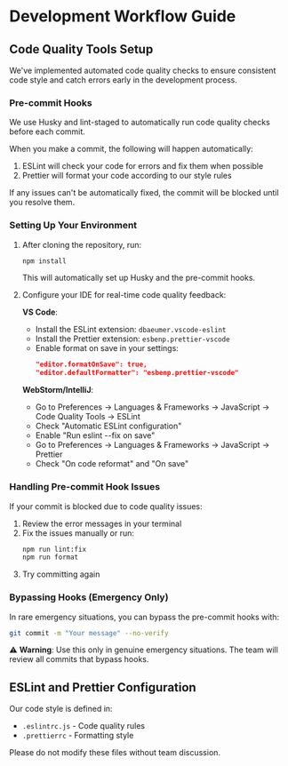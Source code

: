 # Development Workflow Guide

## Code Quality Tools Setup

We've implemented automated code quality checks to ensure consistent code style and catch errors early in the development process.

### Pre-commit Hooks

We use Husky and lint-staged to automatically run code quality checks before each commit.

When you make a commit, the following will happen automatically:

1. ESLint will check your code for errors and fix them when possible
2. Prettier will format your code according to our style rules

If any issues can't be automatically fixed, the commit will be blocked until you resolve them.

### Setting Up Your Environment

1. After cloning the repository, run:

   ```bash
   npm install
   ```

   This will automatically set up Husky and the pre-commit hooks.

2. Configure your IDE for real-time code quality feedback:

   **VS Code**:

   - Install the ESLint extension: `dbaeumer.vscode-eslint`
   - Install the Prettier extension: `esbenp.prettier-vscode`
   - Enable format on save in your settings:
     ```json
     "editor.formatOnSave": true,
     "editor.defaultFormatter": "esbenp.prettier-vscode"
     ```

   **WebStorm/IntelliJ**:

   - Go to Preferences → Languages & Frameworks → JavaScript → Code Quality Tools → ESLint
   - Check "Automatic ESLint configuration"
   - Enable "Run eslint --fix on save"
   - Go to Preferences → Languages & Frameworks → JavaScript → Prettier
   - Check "On code reformat" and "On save"

### Handling Pre-commit Hook Issues

If your commit is blocked due to code quality issues:

1. Review the error messages in your terminal
2. Fix the issues manually or run:
   ```bash
   npm run lint:fix
   npm run format
   ```
3. Try committing again

### Bypassing Hooks (Emergency Only)

In rare emergency situations, you can bypass the pre-commit hooks with:

```bash
git commit -m "Your message" --no-verify
```

⚠️ **Warning**: Use this only in genuine emergency situations. The team will review all commits that bypass hooks.

## ESLint and Prettier Configuration

Our code style is defined in:

- `.eslintrc.js` - Code quality rules
- `.prettierrc` - Formatting style

Please do not modify these files without team discussion.
